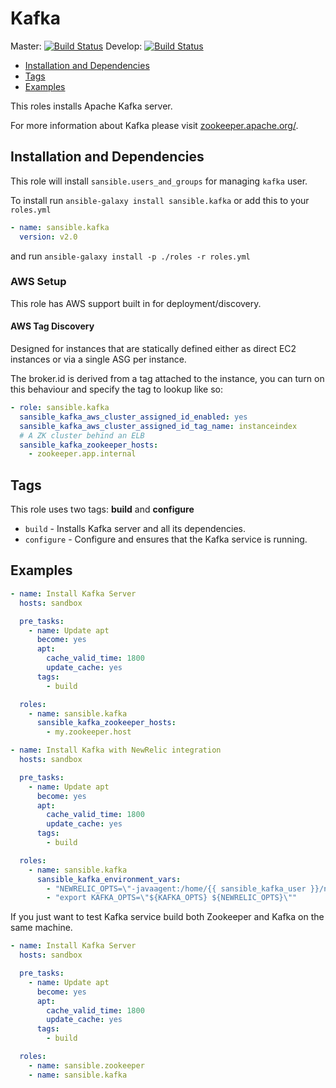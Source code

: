 # Kafka

Master: [![Build Status](https://travis-ci.org/sansible/kafka.svg?branch=master)](https://travis-ci.org/sansible/kafka)
Develop: [![Build Status](https://travis-ci.org/sansible/kafka.svg?branch=develop)](https://travis-ci.org/sansible/kafka)

* [Installation and Dependencies](#installation-and-dependencies)
* [Tags](#tags)
* [Examples](#examples)

This roles installs Apache Kafka server.

For more information about Kafka please visit
[zookeeper.apache.org/](http://kafka.apache.org/).



## Installation and Dependencies

This role will install `sansible.users_and_groups` for managing `kafka`
user.

To install run `ansible-galaxy install sansible.kafka` or add this to your
`roles.yml`

```YAML
- name: sansible.kafka
  version: v2.0
```

and run `ansible-galaxy install -p ./roles -r roles.yml`

### AWS Setup

This role has AWS support built in for deployment/discovery.

#### AWS Tag Discovery

Designed for instances that are statically defined either as direct EC2
instances or via a single ASG per instance.

The broker.id is derived from a tag attached to the instance, you can turn on
this behaviour and specify the tag to lookup like so:

```YAML
- role: sansible.kafka
  sansible_kafka_aws_cluster_assigned_id_enabled: yes
  sansible_kafka_aws_cluster_assigned_id_tag_name: instanceindex
  # A ZK cluster behind an ELB
  sansible_kafka_zookeeper_hosts:
    - zookeeper.app.internal
```


## Tags

This role uses two tags: **build** and **configure**

* `build` - Installs Kafka server and all its dependencies.
* `configure` - Configure and ensures that the Kafka service is running.


## Examples

```YAML
- name: Install Kafka Server
  hosts: sandbox

  pre_tasks:
    - name: Update apt
      become: yes
      apt:
        cache_valid_time: 1800
        update_cache: yes
      tags:
        - build

  roles:
    - name: sansible.kafka
      sansible_kafka_zookeeper_hosts:
        - my.zookeeper.host
```

```YAML
- name: Install Kafka with NewRelic integration
  hosts: sandbox

  pre_tasks:
    - name: Update apt
      become: yes
      apt:
        cache_valid_time: 1800
        update_cache: yes
      tags:
        - build

  roles:
    - name: sansible.kafka
      sansible_kafka_environment_vars:
        - "NEWRELIC_OPTS=\"-javaagent:/home/{{ sansible_kafka_user }}/newrelic/newrelic.jar\""
        - "export KAFKA_OPTS=\"${KAFKA_OPTS} ${NEWRELIC_OPTS}\""
```

If you just want to test Kafka service build both Zookeeper and Kafka on the
same machine.

```YAML
- name: Install Kafka Server
  hosts: sandbox

  pre_tasks:
    - name: Update apt
      become: yes
      apt:
        cache_valid_time: 1800
        update_cache: yes
      tags:
        - build

  roles:
    - name: sansible.zookeeper
    - name: sansible.kafka
```
